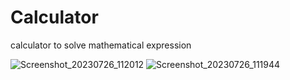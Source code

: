 # Calculator
calculator to solve mathematical expression


![Screenshot_20230726_112012](https://github.com/AMAN-MAHTO/Calculator/assets/72177509/03f31bc5-225b-4f23-b0b1-471479da4628)
![Screenshot_20230726_111944](https://github.com/AMAN-MAHTO/Calculator/assets/72177509/5081c10d-a7f4-41d1-880b-e9fb19831415)
